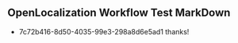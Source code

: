 ## OpenLocalization Workflow Test MarkDown
* 7c72b416-8d50-4035-99e3-298a8d6e5ad1 thanks!

<!--HONumber=Sep16_HO1-->


